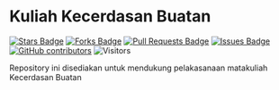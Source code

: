 # Kuliah Kecerdasan Buatan

<a href="https://github.com/arifadli/KuliahKecerdasanBuatan/stargazers"><img src="https://img.shields.io/github/stars/arifadli/KuliahKecerdasanBuatan" alt="Stars Badge"/></a>
<a href="https://github.com/arifadli/KuliahKecerdasanBuatan/network/members"><img src="https://img.shields.io/github/forks/arifadli/KuliahKecerdasanBuatan" alt="Forks Badge"/></a>
<a href="https://github.com/arifadli/KuliahKecerdasanBuatan/pulls"><img src="https://img.shields.io/github/issues-pr/arifadli/KuliahKecerdasanBuatan" alt="Pull Requests Badge"/></a>
<a href="https://github.com/arifadli/KuliahKecerdasanBuatan/issues"><img src="https://img.shields.io/github/issues/arifadli/KuliahKecerdasanBuatan" alt="Issues Badge"/></a>
<a href="https://github.com/arifadli/KuliahKecerdasanBuatan/contributors"><img alt="GitHub contributors" src="https://img.shields.io/github/contributors/arifadli/KuliahKecerdasanBuatan?color=2b9348"></a>
![Visitors](https://api.visitorbadge.io/api/visitors?path=https%3A%2F%2Fgithub.com%2Farifadli%2FKuliahKecerdasanBuatan&labelColor=%23d9e3f0&countColor=%23697689&style=flat)


Repository ini disediakan untuk mendukung pelakasanaan matakuliah Kecerdasan Buatan
